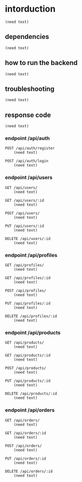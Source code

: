 # intorduction
    (need text)

## dependencies
    (need text)

## how to run the backend
    (need text)

## troubleshooting
    (need text)

## response code
    (need text)

### endpoint /api/auth

    POST /api/auth/register
        (need text)

    POST /api/auth/login
        (need text)

### endpoint /api/users

    GET /api/users/
        (need text)

    GET /api/users/:id
        (need text)
    
    POST /api/users/
        (need text)
    
    PUT /api/users/:id
        (need text)
    
    DELETE /api/users/:id
        (need text)

### endpoint /api/profiles

    GET /api/profiles/
        (need text)

    GET /api/profiles/:id
        (need text)
    
    POST /api/profiles/
        (need text)
    
    PUT /api/profiles/:id
        (need text)
    
    DELETE /api/profiles/:id
        (need text)

### endpoint /api/products

    GET /api/products/
        (need text)

    GET /api/products/:id
        (need text)
    
    POST /api/products/
        (need text)
    
    PUT /api/products/:id
        (need text)
    
    DELETE /api/products/:id
        (need text)

### endpoint /api/orders

    GET /api/orders/
        (need text)

    GET /api/orders/:id
        (need text)
    
    POST /api/orders/
        (need text)
    
    PUT /api/orders/:id
        (need text)
    
    DELETE /api/orders/:id
        (need text)